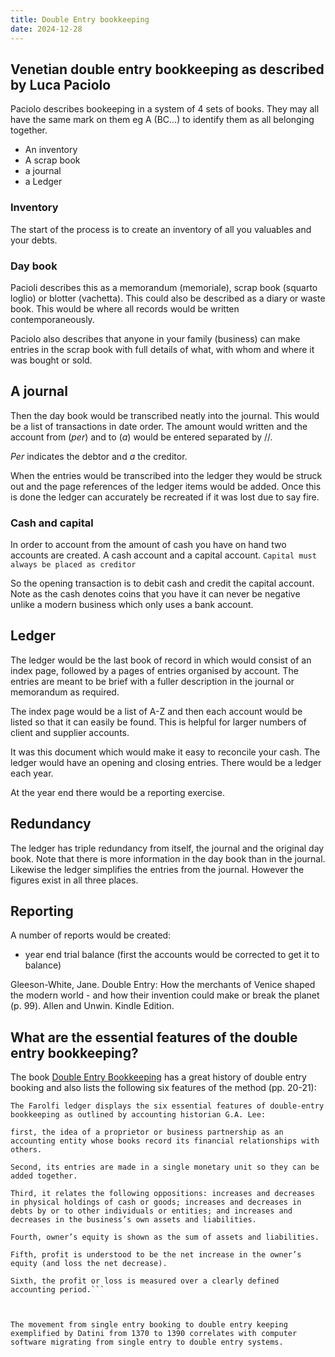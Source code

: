 ```yaml
---
title: Double Entry bookkeeping
date: 2024-12-28
---
```


## Venetian double entry bookkeeping as described by Luca Paciolo

Paciolo describes bookeeping in a system of 4 sets of books.  They may all have the same mark on them eg A (BC...) to identify them as all belonging together.

- An inventory
- A scrap book
- a journal
- a Ledger

### Inventory

The start of the process is to create an inventory of all you valuables and your debts.

### Day book
Pacioli describes this as a memorandum (memoriale), scrap book (squarto loglio) or blotter
(vachetta). This could also be described as a diary or waste book.  This
would be where all records would be written contemporaneously.

Paciolo also describes that anyone in your family (business) can make entries in the scrap book
with full details of what, with whom and where it was bought or sold.

## A journal

Then the day book would be transcribed neatly into the journal.  This would be a list of
transactions in date order.  The amount would written and the account from (*per*) and to (*a*)
would be entered separated by //.

*Per* indicates the debtor and *a* the creditor.

When the entries would be transcribed into the ledger they would be struck out and the page
references of the ledger items would be added.  Once this is done the ledger can accurately be
recreated if it was lost due to say fire.

### Cash and capital

In order to account from the amount of cash you have on hand two accounts are created.  A cash
account and a capital account.  `Capital must always be placed as creditor`

So the opening transaction is to debit cash and credit the capital account.  Note as the cash
denotes coins that you have it can never be negative unlike a modern business which only uses
a bank account.

## Ledger

The ledger would be the last book of record in which would consist of an index page, followed by a
pages of entries organised by account.  The entries are meant to be brief with a fuller
description in the journal or memorandum as required.

The index page would be a list of A-Z and then each account would be listed so that it can easily
be found.  This is helpful for larger numbers of client and supplier accounts.

It was this document which would make it easy to reconcile your cash.  The ledger would have an
opening and closing entries.  There would be a ledger each year.  

At the year end there would be a reporting exercise.

## Redundancy

The ledger has triple redundancy from itself, the journal and the original day book.  Note that
there is more information in the day book than in the journal.  Likewise the ledger simplifies the
entries from the journal.  However the figures exist in all three places.


## Reporting

A number of reports would be created:

- year end trial balance (first the accounts would be corrected to get it to balance)



Gleeson-White, Jane. Double Entry: How the merchants of Venice shaped the modern world - and how their invention could make or break the planet (p. 99). Allen and Unwin. Kindle Edition. 

## What are the essential features of the double entry bookkeeping?

The book [Double Entry Bookkeeping](https://www.janegleesonwhite.com/double) has a great history
of double entry booking and also lists the following six 
features of the method (pp. 20-21):

``` quote
The Farolfi ledger displays the six essential features of double-entry bookkeeping as outlined by accounting historian G.A. Lee: 

first, the idea of a proprietor or business partnership as an accounting entity whose books record its financial relationships with others. 

Second, its entries are made in a single monetary unit so they can be added together. 

Third, it relates the following oppositions: increases and decreases in physical holdings of cash or goods; increases and decreases in debts by or to other individuals or entities; and increases and decreases in the business’s own assets and liabilities. 

Fourth, owner’s equity is shown as the sum of assets and liabilities. 

Fifth, profit is understood to be the net increase in the owner’s equity (and loss the net decrease). 

Sixth, the profit or loss is measured over a clearly defined accounting period.```

 

The movement from single entry booking to double entry keeping exemplified by Datini from 1370 to 1390 correlates with computer software migrating from single entry to double entry systems.
